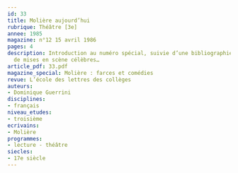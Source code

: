 ```yaml
---
id: 33
title: Molière aujourd’hui
rubrique: Théâtre [3e]
annee: 1985
magazine: n°12 15 avril 1986
pages: 4
description: Introduction au numéro spécial, suivie d’une bibliographie et d’une liste
  de mises en scène célèbres…
article_pdf: 33.pdf
magazine_special: Molière : farces et comédies
revue: L’école des lettres des collèges
auteurs:
- Dominique Guerrini
disciplines:
- français
niveau_etudes:
- troisième
ecrivains:
- Molière
programmes:
- lecture - théâtre
siecles:
- 17e siècle
---
```

